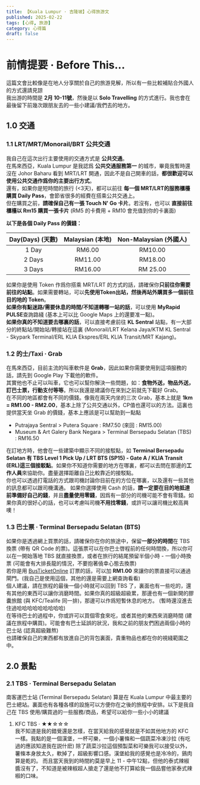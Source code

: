 ```yaml
---
title: 【Kuala Lumpur · 吉隆坡】心得旅游文
published: 2025-02-22
tags: [心得, 旅游]
category: 心得篇
draft: false
---
```


# 前情提要 · Before This...
這篇文會比較像是在地人分享關於自己的旅游見解，所以有一些比較補貼合外國人的方式還請見諒  
我出游的時間是 **__2月 10-11號__**，然後是以 **__Solo Travelling__** 的方式進行。我也會在最後留下前幾次跟朋友去的一些小建議/我們去的地方。  

## 1.0 交通
### 1.1 LRT/MRT/Monorail/BRT 公共交通
我自己在這次出行主要使用的交通方式是 **__公共交通__**。  
在馬來西亞，Kuala Lumpur 是我認爲 **__公共交通服務第一__** 的城市，畢竟我暫時還沒在 Johor Baharu 看到 MRT/LRT 開通，因此不是自己開車的話，**__都很歡迎可以使用公共交通作爲你的主要出行方式__**。  
還有，如果你是短時間的旅行 (<3天)，都可以前往 **__每一個 MRT/LRT的服務櫃檯購買 Daily Pass__**，會節省很多的經費在搭乘公共交通上。  
但在購買之前，**請確保自己有一張 Touch N' Go 卡片**。若沒有，也可以 **直接前往櫃檯以 Rm15 購買一張卡片** (RM5 的卡費用 + RM10 會充值到你的卡裏面)  
  
**以下是各個 Daily Pass 的價錢：**

| Day(Days) (天數) | Malaysian (本地) | Non-Malaysian (外國人)
| :--------: | :--------: | :--------: |
| 1 Day | RM6.00 | RM10.00 |
| 2 Days | RM11.00 | RM18.00 |
| 3 Days | RM16.00 | RM 25.00 |
  
如果你是使用 Token 作爲你搭乘 MRT/LRT 的方式的話，請確保你**只前往你需要前往的站點**。如果需要轉站，可以**先使用Token出站，然後再站外購買多一個前往目的地的 Token**。  
**如果你有點迷路/需要休息的時間/不知道轉哪一站的話**，可以使用 **MyRapid PULSE**查詢路綫 (基本上可以比 Google Maps 上的還要准一點)。  
**如果你真的不知道要去哪裏的話**，可以直接考慮前往 **KL Sentral** 站點，有一大部分的終點站/開始站/轉接站在這裏 (Monorail/LRT Kelana Jaya/KTM KL Sentral - Skypark Terminal/ERL KLIA Ekspres/ERL KLIA Transit/MRT Kajang)。  

### 1.2 的士/Taxi · Grab
在馬來西亞，目前主流的叫車軟件是 **Grab**，因此如果你需要使用到這項服務的話，請先到 Google Play 下載他的軟件。  
其實他也不止可以叫車，它也可以幫你解決一些問題，如：**食物外送，物品外送，訂巴士票，行動支付等等**。所以我還是建議你在來到之前就先下載好 Grab。  
在不同的地區都會有不同的價錢。像我在兩天内坐的三次 Grab，基本上就是 **1km = RM1.00 - RM2.00**，基本上除了公共交通以外，CP值也還可以的方法。這裏也提供當天坐 Grab 的價錢，基本上應該是可以幫助到一點點
- Putrajaya Sentral > Putera Square : RM7.50 (來回 : RM15.00)
- Museum & Art Galery Bank Negara > Terminal Bersepadu Selatan (TBS) : RM16.50     

在訂地方時，他會在一些建築中顯示不同的接駁點，如 **Terminal Bersepadu Selatan 有 TBS Level 1 Pick Up / LRT BTS (SP15) - Gate A / KLIA Transit (ERL)這三個接駁點**。如果你不知道你需要的地方在哪裏，都可以去問在那邊的**工作人員**來協助你。盡量選擇距離自己比較靠近的接駁點。  
你也可以透過打電話的方式跟司機討論你目前在的方位在哪裏，以及還有一些其他的訊息都可以跟司機溝通。
如果你選擇使用 Cash 的話，**請一定要在目的地抵達前準備好自己的錢**，并且**盡量使用零錢**，因爲有一部分的司機可能不會有零錢。如果你真的很好心的話，也可以考慮叫司機**不用找零錢**，或許可以讓司機比較高興噢！

### 1.3 巴士票 · Terminal Bersepadu Selatan (BTS)
如果你是透過網上買票的話，請確保你在你的旅途中，保留**一部分的時間**在 TBS 換票 (帶有 QR Code 的票)。這張票可以在你巴士啓程前的任何時間換，所以你可以在一開始落地 TBS 就直接換票，或者在旅行的結尾預留半個小時 - 一個小時換票 (可能會有大排長龍的情況，不要抱著僥幸心態去換票)  
若你是用 [BusTicketOnline](https://www.busonlineticket.com/) 訂票的話，可以加 **RM1.00** 來讓你的票直接可以通過閘門。(我自己是使用這個，其他的還是需要上網查詢看看)  
個人建議，請在旅程的最後一個小時就可以回到 TBS 了，裏面也有一些吃的，還有其他的東西可以讓你消磨時間。如果你真的超級超級累，那邊也有一個新開的膠囊旅館 (與 KFC/Tealife 同一排)，那邊可以作爲短暫休息的地方。 (暫時還沒進去住過哈哈哈哈哈哈哈哈哈)  
在等待巴士的過程中，你或許可以買個零食來吃，或者其他的東西來消磨時間 (建議在旅程中購買)。可能會有巴士延誤的狀況，我和之前的朋友們困過兩個小時的巴士站 (認真超級難熬)  
也請確保自己的東西都有放進自己的背包裏面，貴重物品也都在你的視綫範圍之中。  

## 2.0 景點
### 2.1 TBS · Terminal Bersepadu Selatan
南客運巴士站 (Terminal Bersepadu Selatan) 算是在 Kuala Lumpur 中最主要的巴士總站。裏面也有各種各樣的設施可以方便你在之後的旅程中安排。以下是我自己在 TBS 使用/購買過的一些服務/商品，希望可以給你一些小小的建議
1. KFC TBS · ★★☆☆☆  
我不知道是我的錯覺還是怎樣，在當天給我的感覺就是不如其他地方的 KFC 一樣。我點的是一個漢堡，一杯可樂，一個小薯條和一個蔬菜冷凍沙拉 (有吃過的應該知道我在説什麽)
除了蔬菜沙拉這個預製菜和可樂我可以接受以外，薯條本身放太久，軟掉了，超級影響口感。漢堡給我的感覺也是冷冷的，鷄肉算是乾的。
而且當天我到的時間約莫是早上 11 - 中午12點，但他的泰式辣椒醬沒有了，不知道是被辣椒超人搶走了還是他不打算給我一個品嘗他家泰式辣椒的口味。  
